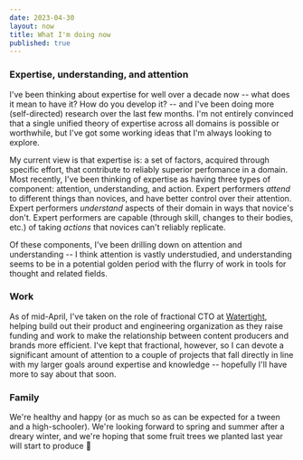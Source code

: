 ```yaml
---
date: 2023-04-30
layout: now
title: What I'm doing now
published: true
---
```


### Expertise, understanding, and attention

I've been thinking about expertise for well over a decade now -- what does it mean to have it? How do you develop it? -- and I've been doing more (self-directed) research over the last few months. I'm not entirely convinced that a single unified theory of expertise across all domains is possible or worthwhile, but I've got some working ideas that I'm always looking to explore.

My current view is that expertise is: a set of factors, acquired through specific effort, that contribute to reliably superior perfomance in a domain. Most recently, I've been thinking of expertise as having three types of component: attention, understanding, and action. Expert performers *attend* to different things than novices, and have better control over their attention. Expert performers *understand* aspects of their domain in ways that novice's don't. Expert performers are capable (through skill, changes to their bodies, etc.) of taking *actions* that novices can't reliably replicate.

Of these components, I've been drilling down on attention and understanding -- I think attention is vastly understudied, and understanding seems to be in a potential golden period with the flurry of work in tools for thought and related fields.

### Work

As of mid-April, I've taken on the role of fractional CTO at [Watertight](https://watertight.co/), helping build out their product and engineering organization as they raise funding and work to make the relationship between content producers and brands more efficient. I've kept that fractional, however, so I can devote a significant amount of attention to a couple of projects that fall directly in line with my larger goals around expertise and knowledge -- hopefully I'll have more to say about that soon. 

### Family

We're healthy and happy (or as much so as can be expected for a tween and a high-schooler). We're looking forward to spring and summer after a dreary winter, and we're hoping that some fruit trees we planted last year will start to produce 🤞

